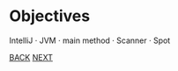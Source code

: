 # Objectives

IntelliJ · JVM · main method · Scanner · Spot

[BACK](/index.html) [NEXT](/topics/topic07/lab07/01.html)